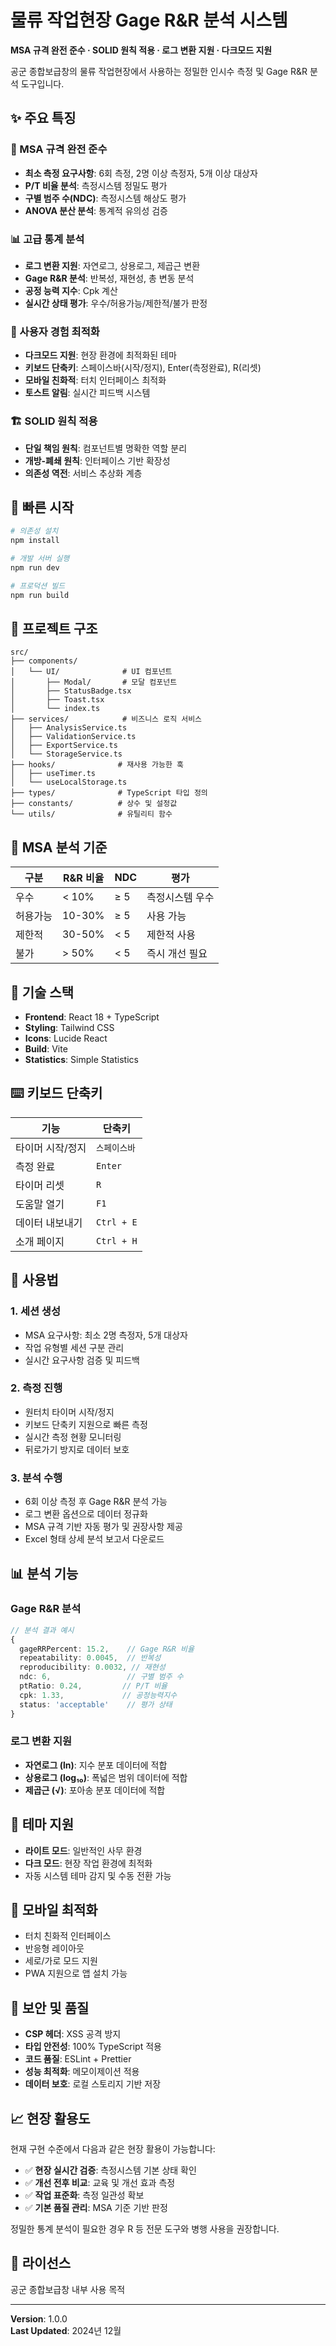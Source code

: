
# 물류 작업현장 Gage R&R 분석 시스템

**MSA 규격 완전 준수 · SOLID 원칙 적용 · 로그 변환 지원 · 다크모드 지원**

공군 종합보급창의 물류 작업현장에서 사용하는 정밀한 인시수 측정 및 Gage R&R 분석 도구입니다.

## ✨ 주요 특징

### 🎯 MSA 규격 완전 준수
- **최소 측정 요구사항**: 6회 측정, 2명 이상 측정자, 5개 이상 대상자
- **P/T 비율 분석**: 측정시스템 정밀도 평가
- **구별 범주 수(NDC)**: 측정시스템 해상도 평가
- **ANOVA 분산 분석**: 통계적 유의성 검증

### 📊 고급 통계 분석
- **로그 변환 지원**: 자연로그, 상용로그, 제곱근 변환
- **Gage R&R 분석**: 반복성, 재현성, 총 변동 분석
- **공정 능력 지수**: Cpk 계산
- **실시간 상태 평가**: 우수/허용가능/제한적/불가 판정

### 🌙 사용자 경험 최적화
- **다크모드 지원**: 현장 환경에 최적화된 테마
- **키보드 단축키**: 스페이스바(시작/정지), Enter(측정완료), R(리셋)
- **모바일 친화적**: 터치 인터페이스 최적화
- **토스트 알림**: 실시간 피드백 시스템

### 🏗️ SOLID 원칙 적용
- **단일 책임 원칙**: 컴포넌트별 명확한 역할 분리
- **개방-폐쇄 원칙**: 인터페이스 기반 확장성
- **의존성 역전**: 서비스 추상화 계층

## 🚀 빠른 시작

```bash
# 의존성 설치
npm install

# 개발 서버 실행
npm run dev

# 프로덕션 빌드
npm run build
```

## 📁 프로젝트 구조

```
src/
├── components/
│   └── UI/              # UI 컴포넌트
│       ├── Modal/       # 모달 컴포넌트
│       ├── StatusBadge.tsx
│       ├── Toast.tsx
│       └── index.ts
├── services/            # 비즈니스 로직 서비스
│   ├── AnalysisService.ts
│   ├── ValidationService.ts
│   ├── ExportService.ts
│   └── StorageService.ts
├── hooks/              # 재사용 가능한 훅
│   ├── useTimer.ts
│   └── useLocalStorage.ts
├── types/              # TypeScript 타입 정의
├── constants/          # 상수 및 설정값
└── utils/              # 유틸리티 함수
```

## 🎯 MSA 분석 기준

| 구분 | R&R 비율 | NDC | 평가 |
|------|----------|-----|------|
| 우수 | < 10% | ≥ 5 | 측정시스템 우수 |
| 허용가능 | 10-30% | ≥ 5 | 사용 가능 |
| 제한적 | 30-50% | < 5 | 제한적 사용 |
| 불가 | > 50% | < 5 | 즉시 개선 필요 |

## 🔧 기술 스택

- **Frontend**: React 18 + TypeScript
- **Styling**: Tailwind CSS
- **Icons**: Lucide React
- **Build**: Vite
- **Statistics**: Simple Statistics

## ⌨️ 키보드 단축키

| 기능 | 단축키 |
|------|--------|
| 타이머 시작/정지 | `스페이스바` |
| 측정 완료 | `Enter` |
| 타이머 리셋 | `R` |
| 도움말 열기 | `F1` |
| 데이터 내보내기 | `Ctrl + E` |
| 소개 페이지 | `Ctrl + H` |

## 📖 사용법

### 1. 세션 생성
- MSA 요구사항: 최소 2명 측정자, 5개 대상자
- 작업 유형별 세션 구분 관리
- 실시간 요구사항 검증 및 피드백

### 2. 측정 진행
- 원터치 타이머 시작/정지
- 키보드 단축키 지원으로 빠른 측정
- 실시간 측정 현황 모니터링
- 뒤로가기 방지로 데이터 보호

### 3. 분석 수행
- 6회 이상 측정 후 Gage R&R 분석 가능
- 로그 변환 옵션으로 데이터 정규화
- MSA 규격 기반 자동 평가 및 권장사항 제공
- Excel 형태 상세 분석 보고서 다운로드

## 📊 분석 기능

### Gage R&R 분석
```typescript
// 분석 결과 예시
{
  gageRRPercent: 15.2,    // Gage R&R 비율
  repeatability: 0.0045,  // 반복성
  reproducibility: 0.0032, // 재현성
  ndc: 6,                 // 구별 범주 수
  ptRatio: 0.24,         // P/T 비율
  cpk: 1.33,             // 공정능력지수
  status: 'acceptable'    // 평가 상태
}
```

### 로그 변환 지원
- **자연로그 (ln)**: 지수 분포 데이터에 적합
- **상용로그 (log₁₀)**: 폭넓은 범위 데이터에 적합
- **제곱근 (√)**: 포아송 분포 데이터에 적합

## 🌙 테마 지원

- **라이트 모드**: 일반적인 사무 환경
- **다크 모드**: 현장 작업 환경에 최적화
- 자동 시스템 테마 감지 및 수동 전환 가능

## 📱 모바일 최적화

- 터치 친화적 인터페이스
- 반응형 레이아웃
- 세로/가로 모드 지원
- PWA 지원으로 앱 설치 가능

## 🔐 보안 및 품질

- **CSP 헤더**: XSS 공격 방지
- **타입 안전성**: 100% TypeScript 적용
- **코드 품질**: ESLint + Prettier
- **성능 최적화**: 메모이제이션 적용
- **데이터 보호**: 로컬 스토리지 기반 저장

## 📈 현장 활용도

현재 구현 수준에서 다음과 같은 현장 활용이 가능합니다:

- ✅ **현장 실시간 검증**: 측정시스템 기본 상태 확인
- ✅ **개선 전후 비교**: 교육 및 개선 효과 측정
- ✅ **작업 표준화**: 측정 일관성 확보
- ✅ **기본 품질 관리**: MSA 기준 기반 판정

정밀한 통계 분석이 필요한 경우 R 등 전문 도구와 병행 사용을 권장합니다.

## 📄 라이선스

공군 종합보급창 내부 사용 목적

---

**Version**: 1.0.0  
**Last Updated**: 2024년 12월
